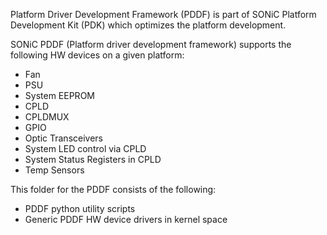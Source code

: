  Platform Driver Development Framework (PDDF) is part of SONiC Platform Development Kit (PDK) which optimizes the platform development. 

 SONiC PDDF (Platform driver development framework) supports the following HW devices on a given platform:

 - Fan
 - PSU
 - System EEPROM
 - CPLD
 - CPLDMUX
 - GPIO
 - Optic Transceivers
 - System LED control via CPLD
 - System Status Registers in CPLD
 - Temp Sensors

 This folder for the PDDF consists of the following:

 - PDDF python utility scripts
 - Generic PDDF HW device drivers in kernel space
